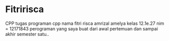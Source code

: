 # Fitririsca
CPP
tugas programan cpp
nama fitri risca amrizal amelya
kelas 12.1e.27
nim = 12171843
perograman yang saya buat dari awal pertemuan dan sampai akhir semester satu..
